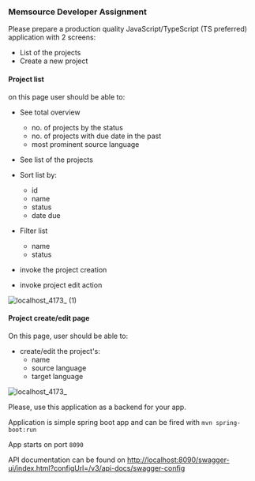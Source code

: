 ### Memsource Developer Assignment

Please prepare a production quality JavaScript/TypeScript (TS preferred) application with 2 screens:

- List of the projects
- Create a new project

#### Project list
on this page user should be able to:
- See total overview
    - no. of projects by the status
    - no. of projects with due date in the past
    - most prominent source language 
    
- See list of the projects
- Sort list by:
    - id
    - name
    - status
    - date due
- Filter list
    - name
    - status
- invoke the project creation
- invoke project edit action

![localhost_4173_ (1)](https://user-images.githubusercontent.com/26482886/213909914-c8cfe710-69ce-4312-b908-1245ffd5e03f.png)
    
    
#### Project create/edit page
On this page, user should be able to:
 - create/edit the project's:
    - name
    - source language
    - target language
    
![localhost_4173_](https://user-images.githubusercontent.com/26482886/213909919-659c28a1-0872-48ee-ad40-45a3aff3b96a.png)


Please, use this application as a backend for your app. 

Application is simple spring boot app and can be fired with `mvn spring-boot:run`

App starts on port `8090`

API documentation can be found on [http://localhost:8090/swagger-ui/index.html?configUrl=/v3/api-docs/swagger-config](http://localhost:8090/swagger-ui/index.html?configUrl=/v3/api-docs/swagger-config)

